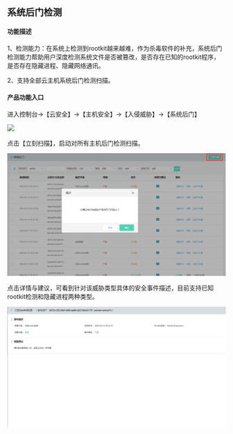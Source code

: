 ## 系统后门检测

#### 功能描述

1、检测能力：在系统上检测到rootkit越来越难，作为杀毒软件的补充，系统后门检测能力帮助用户深度检测系统文件是否被篡改，是否存在已知的rootkit程序，是否存在隐藏进程、隐藏网络通讯。

2、支持全部云主机系统后门检测扫描。

#### 产品功能入口

进入控制台->【云安全】->【主机安全】->【入侵威胁】->【系统后门】 

![](../../../../image/Endpoint-Security/rootkit.png)

点击【立刻扫描】，启动对所有主机后门检测扫描。

![](../../../../image/Endpoint-Security/rootkit1.png)

点击详情与建议，可看到针对该威胁类型具体的安全事件描述，目前支持已知rootkit检测和隐藏进程两种类型。

![](../../../../image/Endpoint-Security/rootkit2.png)
